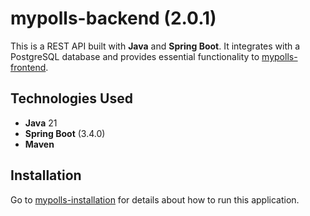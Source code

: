# mypolls-backend (2.0.1)
This is a REST API built with **Java** and **Spring Boot**. It integrates with a PostgreSQL database and provides essential functionality to [mypolls-frontend](https://github.com/enmanuelrdgz/quickpolls-client.git). 

## Technologies Used

- **Java** 21
- **Spring Boot** (3.4.0)
- **Maven**

## Installation

Go to [mypolls-installation](https://github.com/enmanuelrdgz/mypolls-installation) for details about how to run this application.